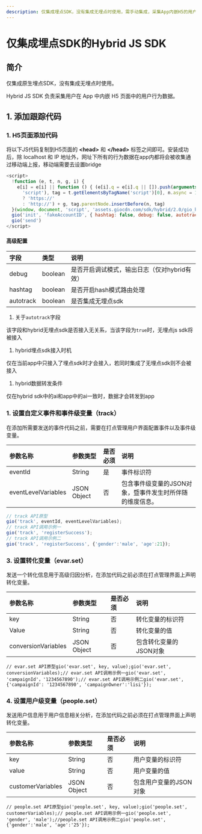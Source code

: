 ```yaml
---
description: 仅集成埋点SDK，没有集成无埋点时使用，需手动集成，采集App内嵌H5的用户行为数据。
---
```


# 仅集成埋点SDK的Hybrid JS SDK

## 简介 <a id="jian-jie"></a>

仅集成原生埋点SDK，没有集成无埋点时使用。

Hybrid JS SDK 负责采集用户在 App 中内嵌 H5 页面中的用户行为数据。

## 1. 添加跟踪代码 <a id="1-tian-jia-gen-zong-dai-ma"></a>

###  1. H5页面添加代码 <a id="1-h-5-ye-mian-tian-jia-dai-ma"></a>

将以下JS代码复制到H5页面的 **&lt;head&gt;** 和 **&lt;/head&gt;** 标签之间即可。安装成功后，除 localhost 和 IP 地址外，网址下所有的行为数据在app内都将会被收集通过移动端上报，移动端需要去设置bridge

```javascript
<script>
  !function (e, t, n, g, i) {
    e[i] = e[i] || function () { (e[i].q = e[i].q || []).push(arguments) }, n = t.createElement(
      'script'), tag = t.getElementsByTagName('script')[0], n.async = 1, n.src = ('https:' === document.location.protocol
      ? 'https://'
      : 'http://') + g, tag.parentNode.insertBefore(n, tag)
  }(window, document, 'script', 'assets.giocdn.com/sdk/hybrid/2.0/gio_hybrid_track.js', 'gio')
  gio('init', 'fakeAccountID', { hashtag: false, debug: false, autotrack: false })
  gio('send')
</script>

```



#### 高级配置

| 字段 | 类型 | 说明 |
| :--- | :--- | :--- |
| debug | boolean | 是否开启调试模式，输出日志（仅对hybrid有效） |
| hashtag | boolean | 是否开启hash模式路由处理 |
| autotrack | boolean | 是否集成无埋点sdk |

1. 关于`autotrack`字段

该字段和hybrid无埋点sdk是否接入无关系，当该字段为`true`时，无埋点js sdk将被接入

1. hybrid埋点sdk接入时机

仅在当前app中只接入了埋点sdk时才会接入，若同时集成了无埋点sdk则不会被接入

1. hybrid数据转发条件

仅在hybrid sdk中的ai和app中的ai一致时，数据才会转发到app



### 1. 设置自定义事件和事件级变量（track） <a id="1-she-zhi-zi-ding-yi-shi-jian-he-shi-jian-ji-bian-liang-track"></a>

在添加所需要发送的事件代码之前，需要在打点管理用户界面配置事件以及事件级变量。

| 参数名称 | 参数类型 | 是否必须 | 说明 |
| :--- | :--- | :--- | :--- |
| eventId | String | 是 | 事件标识符 |
| eventLevelVariables | JSON Object | 否 | 包含事件级变量的JSON对象，暨事件发生时所伴随的维度信息。 |

```javascript
// track API原型
gio('track', eventId, eventLevelVariables);
// track API调用示例一
gio('track', 'registerSuccess');
// track API调用示例二
gio('track', 'registerSuccess', {'gender':'male', 'age':21});
```

### 3. 设置转化变量（evar.set） <a id="3-she-zhi-zhuan-hua-bian-liang-evarset"></a>

发送一个转化信息用于高级归因分析，在添加代码之前必须在打点管理界面上声明转化变量。

| 参数名称 | 参数类型 | 是否必须 | 说明 |
| :--- | :--- | :--- | :--- |
| key | String | 否 | 转化变量的标识符 |
| Value | String | 否 | 转化变量的值 |
| conversionVariables | JSON Object | 否 | 包含转化变量的JSON对象 |

```text
// evar.set API原型gio('evar.set', key, value);gio('evar.set', conversionVariables);// evar.set API调用示例一gio('evar.set', 'campaignId'，'1234567890');// evar.set API调用示例二gio('evar.set', {'campaignId': '1234567890', 'campaignOwner':'lisi'});
```

### 4. 设置用户级变量（people.set） <a id="4-she-zhi-yong-hu-ji-bian-liang-peopleset"></a>

发送用户信息用于用户信息相关分析，在添加代码之前必须在打点管理界面上声明转化变量。

| 参数名称 | 参数类型 | 是否必须 | 说明 |
| :--- | :--- | :--- | :--- |
| key | String | 否 | 用户变量的标识符 |
| value | String | 否 | 用户变量的值 |
| customerVariables | JSON Object | 否 | 包含用户变量的JSON对象 |

```text
// people.set API原型gio('people.set', key, value);gio('people.set', customerVariables);// people.set API调用示例一gio('people.set', 'gender', 'male');//people.set API调用示例二gio('people.set', {'gender':'male', 'age':'25'});
```

